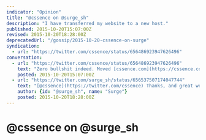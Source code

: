 ```yaml
---
indicator: "Opinion"
title: "@cssence on @surge_sh"
description: "I have transferred my website to a new host."
published: 2015-10-20T15:07:00Z
revised: 2015-10-20T18:28:00Z
deprecatedUrl: "/gossip/2015-10-20-cssence-on-surge"
syndication:
  - url: "https://twitter.com/cssence/status/656486923947626496"
conversation:
  - url: "https://twitter.com/cssence/status/656486923947626496"
    text: "Zero bullshit indeed. Moved [cssence.com](https://cssence.com/) to [@surge_sh](https://twitter.com/surge_sh) a week ago. Now considering to publish all my sites there."
    posted: 2015-10-20T15:07:00Z
  - url: "https://twitter.com/surge_sh/status/656537507174047744"
    text: "[@cssence](https://twitter.com/cssence) Thanks, and great work on your site! Really nice. Let us know if you have any other questions about moving other projects over."
    author: {id: "@surge_sh", name: "Surge"}
    posted: 2015-10-20T18:28:00Z
---
```


# @cssence on @surge_sh
